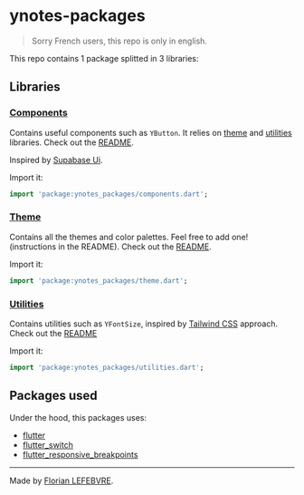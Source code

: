 # ynotes-packages

> Sorry French users, this repo is only in english.

This repo contains 1 package splitted in 3 libraries:

## Libraries

### [Components](lib/src/components)

Contains useful components such as `YButton`. It relies on [theme](#theme) and [utilities](#utilities) libraries. Check out the [README](lib/src/components/README.md).

Inspired by [Supabase Ui](https://ui.supabase.io).

Import it:

```dart
import 'package:ynotes_packages/components.dart';
```

### [Theme](lib/src/theme)

Contains all the themes and color palettes. Feel free to add one! (instructions in the README). Check out the [README](lib/src/theme/README.md).

Import it:

```dart
import 'package:ynotes_packages/theme.dart';
```

### [Utilities](lib/src/utilities)

Contains utilities such as `YFontSize`, inspired by [Tailwind CSS](https://tailwindcss.com) approach. Check out the [README](lib/src/utilities/README.md)

Import it:

```dart
import 'package:ynotes_packages/utilities.dart';
```

## Packages used

Under the hood, this packages uses:

- [flutter](https://flutter.dev)
- [flutter_switch](https://pub.dev/packages/flutter_switch)
- [flutter_responsive_breakpoints](https://pub.dev/packages/flutter_responsive_breakpoints)

---

Made by [Florian LEFEBVRE](https://github.com/florian-lefebvre).
